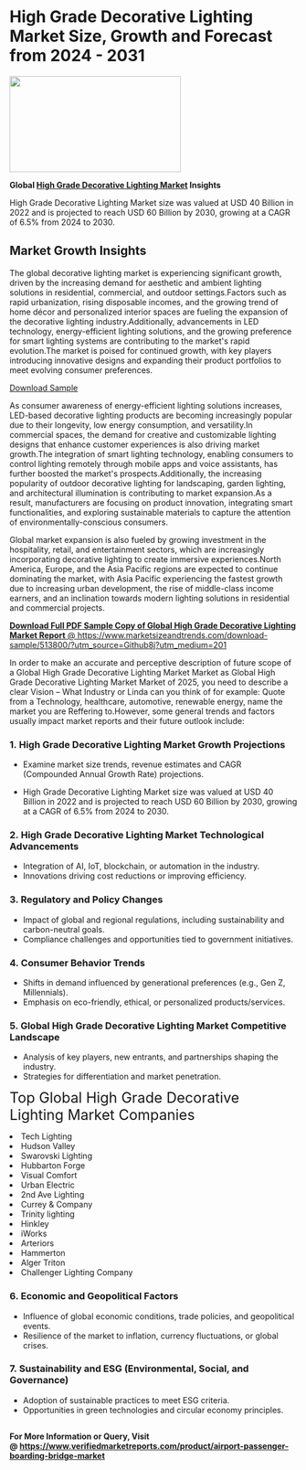 <H1>High Grade Decorative Lighting Market Size, Growth and Forecast from 2024 - 2031</H1><img class="aligncenter size-medium wp-image-584254" src="https://thirdeyenews.in/wp-content/uploads/2024/09/Global-Market-Research-300x168.jpeg" alt="" width="300" height="168" /><p><strong>Global&nbsp;<a href="https://www.marketsizeandtrends.com/download-sample/513800/?utm_source=Github8j?utm_medium=201">High Grade Decorative Lighting Market</a> Insights</strong></p><p>High Grade Decorative Lighting Market size was valued at USD 40 Billion in 2022 and is projected to reach USD 60 Billion by 2030, growing at a CAGR of 6.5% from 2024 to 2030.</p><p><h2>Market Growth Insights</h2> <p>The global decorative lighting market is experiencing significant growth, driven by the increasing demand for aesthetic and ambient lighting solutions in residential, commercial, and outdoor settings.Factors such as rapid urbanization, rising disposable incomes, and the growing trend of home décor and personalized interior spaces are fueling the expansion of the decorative lighting industry.Additionally, advancements in LED technology, energy-efficient lighting solutions, and the growing preference for smart lighting systems are contributing to the market's rapid evolution.The market is poised for continued growth, with key players introducing innovative designs and expanding their product portfolios to meet evolving consumer preferences.</p> <p><a href="#">Download Sample</a></p> <p>As consumer awareness of energy-efficient lighting solutions increases, LED-based decorative lighting products are becoming increasingly popular due to their longevity, low energy consumption, and versatility.In commercial spaces, the demand for creative and customizable lighting designs that enhance customer experiences is also driving market growth.The integration of smart lighting technology, enabling consumers to control lighting remotely through mobile apps and voice assistants, has further boosted the market's prospects.Additionally, the increasing popularity of outdoor decorative lighting for landscaping, garden lighting, and architectural illumination is contributing to market expansion.As a result, manufacturers are focusing on product innovation, integrating smart functionalities, and exploring sustainable materials to capture the attention of environmentally-conscious consumers.<p>Global market expansion is also fueled by growing investment in the hospitality, retail, and entertainment sectors, which are increasingly incorporating decorative lighting to create immersive experiences.North America, Europe, and the Asia Pacific regions are expected to continue dominating the market, with Asia Pacific experiencing the fastest growth due to increasing urban development, the rise of middle-class income earners, and an inclination towards modern lighting solutions in residential and commercial projects.</p> <p><a href="#"></p><p><span class=""><strong>Download Full PDF Sample Copy of Global High Grade Decorative Lighting Market Report</strong> @ <a href="https://www.marketsizeandtrends.com/download-sample/513800/?utm_source=Github8j?utm_medium=201" target="_blank">https://www.marketsizeandtrends.com/download-sample/513800/?utm_source=Github8j?utm_medium=201</a></span></p><p>In order to make an accurate and perceptive description of future scope of a Global&nbsp;High Grade Decorative Lighting Market Market as Global&nbsp;High Grade Decorative Lighting Market Market of 2025, you need to describe a clear Vision &ndash; What Industry or Linda can you think of for example: Quote from a Technology, healthcare, automotive, renewable energy, name the market you are Reffering to.However, some general trends and factors usually impact market reports and their future outlook include:</p><h3>1.&nbsp;<strong>High Grade Decorative Lighting Market Growth Projections</strong></h3><ul><li>Examine market size trends, revenue estimates and CAGR (Compounded Annual Growth Rate) projections.</li><li><p>High Grade Decorative Lighting Market size was valued at USD 40 Billion in 2022 and is projected to reach USD 60 Billion by 2030, growing at a CAGR of 6.5% from 2024 to 2030.</p></li></ul><h3>2.&nbsp;<strong>High Grade Decorative Lighting Market Technological Advancements</strong></h3><ul><li>Integration of AI, IoT, blockchain, or automation in the industry.</li><li>Innovations driving cost reductions or improving efficiency.</li></ul><h3>3.&nbsp;<strong>Regulatory and Policy Changes</strong></h3><ul><li>Impact of global and regional regulations, including sustainability and carbon-neutral goals.</li><li>Compliance challenges and opportunities tied to government initiatives.</li></ul><h3>4.&nbsp;<strong>Consumer Behavior Trends</strong></h3><ul><li>Shifts in demand influenced by generational preferences (e.g., Gen Z, Millennials).</li><li>Emphasis on eco-friendly, ethical, or personalized products/services.</li></ul><h3>5.&nbsp;<strong>Global High Grade Decorative Lighting Market Competitive Landscape</strong></h3><ul><li>Analysis of key players, new entrants, and partnerships shaping the industry.</li><li>Strategies for differentiation and market penetration.</li></ul><p data-pm-slice="1 1 []"><span style="color: inherit; font-family: inherit; font-size: 25px;">Top Global High Grade Decorative Lighting Market Companies</span></p><div class="" data-test-id=""><p><li>Tech Lighting</li><li> Hudson Valley</li><li> Swarovski Lighting</li><li> Hubbarton Forge</li><li> Visual Comfort</li><li> Urban Electric</li><li> 2nd Ave Lighting</li><li> Currey & Company</li><li> Trinity lighting</li><li> Hinkley</li><li> iWorks</li><li> Arteriors</li><li> Hammerton</li><li> Alger Triton</li><li> Challenger Lighting Company</li></p></div><h3>6.&nbsp;<strong>Economic and Geopolitical Factors</strong></h3><ul><li>Influence of global economic conditions, trade policies, and geopolitical events.</li><li>Resilience of the market to inflation, currency fluctuations, or global crises.</li></ul><h3>7.&nbsp;<strong>Sustainability and ESG (Environmental, Social, and Governance)</strong></h3><ul><li>Adoption of sustainable practices to meet ESG criteria.</li><li>Opportunities in green technologies and circular economy principles.</li></ul><h2><strong style="font-size: 14px;">For More Information or Query, Visit @&nbsp;</strong><a style="background-color: #ffffff; font-size: 14px;" href="https://www.marketsizeandtrends.com/report/high-grade-decorative-lighting-market/" target="_blank">https://www.verifiedmarketreports.com/product/airport-passenger-boarding-bridge-market</a></h2>